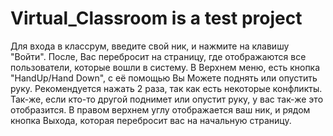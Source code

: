 # Virtual_Classroom is a test project

Для входа в классрум, введите свой ник, и нажмите на клавишу "Войти". 
После, Вас перебросит на страницу, где отображаются все пользователи, которые вошли в систему. В Верхнем меню, есть кнопка "HandUp/Hand Down", с её помощью Вы
Можете поднять или опустить руку. Рекомендуется нажать 2 раза, так как есть некоторые конфликты. Так-же, если кто-то другой поднимет или опустит руку, у вас так-же это отобразится. В правом верхнем углу отображается ваш ник, и рядом кнопка
Выхода, которая перебросит вас на начальную страницу.

